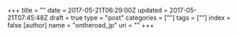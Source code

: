 +++
title = ""
date = 2017-05-21T06:29:00Z
updated = 2017-05-21T07:45:48Z
draft = true
type = "post"
categories = [""]
tags = [""]
index = false
[author]
	name = "ontheroad_jp"
	uri = ""
+++
